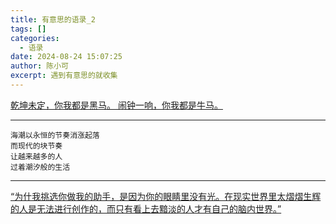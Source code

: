 ```yaml
---
title: 有意思的语录_2
tags: []
categories:
  - 语录
date: 2024-08-24 15:07:25
author: 陈小可
excerpt: 遇到有意思的就收集
---
```



[乾坤未定，你我都是黑马。 闹钟一响，你我都是牛马。](https://www.youtube.com/shorts/GWVxyqjoVyM)

<hr />

```Test
海潮以永恒的节奏消涨起落
而现代的块节奏
让越来越多的人
过着潮汐般的生活
```

<hr />

[“为什我挑选你做我的助手，是因为你的眼睛里没有光。在现实世界里太熠熠生辉的人是无法进行创作的，而只有看上去黯淡的人才有自己的脑内世界。”](https://music.163.com/song?id=1856336476&userid=129662147)




